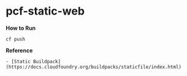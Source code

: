 # pcf-static-web


**How to Run**
```
cf push
```

**Reference**
```
- [Static Buildpack](https://docs.cloudfoundry.org/buildpacks/staticfile/index.html)
```